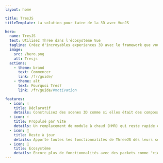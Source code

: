 ```yaml
---
layout: home

title: TresJS
titleTemplate: La solution pour faire de la 3D avec VueJS

hero:
  name: TresJS
  text: Utilisez Three dans l'écosysteme Vue
  tagline: Créez d'incroyables experiences 3D avec le framework que vous aimez.
  image:
    src: /hero.png
    alt: Tresjs
  actions:
    - theme: brand
      text: Commencer
      link: /fr/guide/
    - theme: alt
      text: Pourquoi Tres?
      link: /fr/guide/#motivation

features:
  - icon: 💡
    title: Déclaratif
    details: Construisez des scenes 3D comme si elles était des composants Vue.
  - icon: ⚡️
    title: Propulsé par Vite
    details: Un remplacement de module à chaud (HMR) qui reste rapide quelle que soit la taille de l'application.
  - icon: 🥰
    title: Reste à jour
    details: Apporte toutes les fonctionnalités de ThreeJS dès leurs sortie.
  - icon: 🌳
    title: Ecosystème
    details: Encore plus de fonctionnalités avec des packets comme "cientos" et "postprocessing". Ou ajouter les vôtres.
---
```

